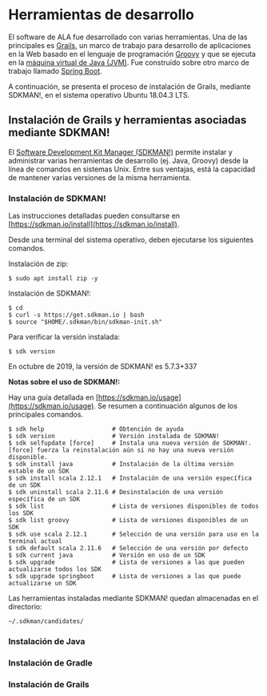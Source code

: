 # Herramientas de desarrollo
El software de ALA fue desarrollado con varias herramientas. Una de las principales es [Grails](https://grails.org/), un marco de trabajo para desarrollo de aplicaciones en la Web basado en el lenguaje de programación [Groovy](https://groovy-lang.org/) y que se ejecuta en la [máquina virtual de Java (JVM)](https://en.wikipedia.org/wiki/Java_virtual_machine). Fue construído sobre otro marco de trabajo llamado [Spring Boot](https://spring.io/projects/spring-boot).

A continuación, se presenta el proceso de instalación de Grails, mediante SDKMAN!, en el sistema operativo Ubuntu 18.04.3 LTS.

## Instalación de Grails y herramientas asociadas mediante SDKMAN!
El [Software Development Kit Manager (SDKMAN!)](https://sdkman.io/) permite instalar y administrar varias herramientas de desarrollo (ej. Java, Groovy) desde la línea de comandos en sistemas Unix. Entre sus ventajas, está la capacidad de mantener varias versiones de la misma herramienta.

### Instalación de SDKMAN!
Las instrucciones detalladas pueden consultarse en [https://sdkman.io/install](https://sdkman.io/install). 

Desde una terminal del sistema operativo, deben ejecutarse los siguientes comandos.

Instalación de zip:
```
$ sudo apt install zip -y
```

Instalación de SDKMAN!:
```
$ cd
$ curl -s https://get.sdkman.io | bash
$ source "$HOME/.sdkman/bin/sdkman-init.sh"
```

Para verificar la versión instalada:
```
$ sdk version
```
En octubre de 2019, la versión de SDKMAN! es 5.7.3+337

**Notas sobre el uso de SDKMAN!:**

Hay una guía detallada en [https://sdkman.io/usage](https://sdkman.io/usage). Se resumen a continuación algunos de los principales comandos.

```
$ sdk help                   # Obtención de ayuda
$ sdk version                # Versión instalada de SDKMAN!
$ sdk selfupdate [force]     # Instala una nueva versión de SDKMAN!. [force] fuerza la reinstalación aún si no hay una nueva versión disponible.
$ sdk install java           # Instalación de la última versión estable de un SDK
$ sdk install scala 2.12.1   # Instalación de una versión específica de un SDK
$ sdk uninstall scala 2.11.6 # Desinstalación de una versión específica de un SDK
$ sdk list                   # Lista de versiones disponibles de todos los SDK
$ sdk list groovy            # Lista de versiones disponibles de un SDK
$ sdk use scala 2.12.1       # Selección de una versión para uso en la terminal actual
$ sdk default scala 2.11.6   # Selección de una versión por defecto
$ sdk current java           # Versión en uso de un SDK
$ sdk upgrade                # Lista de versiones a las que pueden actualizarse todos los SDK
$ sdk upgrade springboot     # Lista de versiones a las que puede actualizarse un SDK
```

Las herramientas instaladas mediante SDKMAN! quedan almacenadas en el directorio:
```
~/.sdkman/candidates/
```

### Instalación de Java
### Instalación de Gradle
### Instalación de Grails

